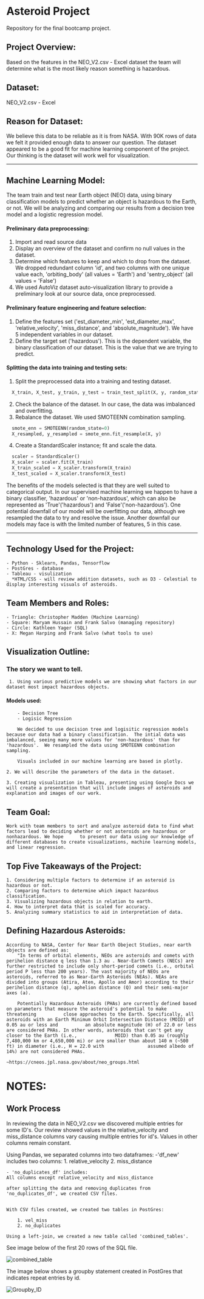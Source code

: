 # Asteroid Project
Repository for the final bootcamp project.


## Project Overview: 
Based on the features in the NEO_V2.csv - Excel dataset the team will determine what is the most likely reason something is hazardous. 

## Dataset: 
NEO_V2.csv - Excel 

## Reason for Dataset: 
We believe this data to be reliable as it is from NASA. With 90K rows of data we felt it provided enough data to answer our question. The dataset appeared to be a good fit for machine learning component of the project. Our thinking is the dataset will work well for visualization. 

---
## Machine Learning Model: 
The team train and test near Earth object (NEO) data, using binary classification models to predict whether an object is hazardous to the Earth, or not.  We will be analyzing and comparing our results from a decision tree model and a logistic regression model.

#### Preliminary data preprocessing:
1. Import and read source data
2. Display an overview of the dataset and confirm no null values in the dataset.
3. Determine which features to keep and which to drop from the dataset.  We dropped redundant column 'id', and two columns with one unique value each, 'orbiting_body' (all values = 'Earth') and 'sentry_object' (all values = 'False')
4. We used AutoViz dataset auto-visualization library to provide a preliminary look at our source data, once preprocessed.

#### Preliminary feature engineering and feature selection:
1. Define the features set ('est_diameter_min', 'est_diameter_max', 'relative_velocity', 'miss_distance', and 'absolute_magnitude').  We have 5 independent variables in our dataset.
2. Define the target set ('hazardous').  This is the dependent variable, the binary classification of our dataset.  This is the value that we are trying to predict.

#### Splitting the data into training and testing sets:
1. Split the preprocessed data into a training and testing dataset.
  ```python
    X_train, X_test, y_train, y_test = train_test_split(X, y, random_state=420, train_size=0.80)
  ```
2. Check the balance of the dataset.  In our case, the data was imbalanced and overfitting.
3. Rebalance the dataset.  We used SMOTEENN combination sampling.
  ```python
    smote_enn = SMOTEENN(random_state=0)
    X_resampled, y_resampled = smote_enn.fit_resample(X, y)
  ```
4. Create a StandardScaler instance; fit and scale the data.
  ```python
    scaler = StandardScaler()
    X_scaler = scaler.fit(X_train)
    X_train_scaled = X_scaler.transform(X_train)
    X_test_scaled = X_scaler.transform(X_test)
  ```
The benefits of the models selected is that they are well suited to categorical output.  In our supervised machine learning we happen to have a binary classifier, 'hazardous' or 'non-hazardous', which can also be represented as 'True'('hazardous') and 'False'('non-hazardous').  One potential downfall of our model will be overfitting our data, although we resampled the data to try and resolve the issue.  Another downfall our models may face is with the limited number of features, 5 in this case.

---

## Technology Used for the Project: 
	- Python - Sklearn, Pandas, Tensorflow
	- PostGres - database 
	- Tableau - visulization
	_ *HTML/CSS - will review addition datasets, such as D3 - Celestial to display interesting visuals of asteroids. 


## Team Members and Roles: 

	- Triangle: Christopher Madden (Machine Learning)  
 	- Square: Maryam Hussain and Frank Salvo (managing repository)
	- Circle: Kathleen Yager (SQL)
	- X: Megan Harping and Frank Salvo (what tools to use)


## Visualization Outline:

### The story we want to tell. 
	 1. Using various predictive models we are showing what factors in our dataset most impact hazardous objects.
		
#### Models used: 
		- Decision Tree
		- Logisic Regression

		We decided to use decision tree and logisitic regression models because our data had a binary classification.  The intial data was imbalanced, seeing many more values for 'non-hazardous' than for 'hazardous'.  We resampled the data using SMOTEENN combination sampling.

		Visuals included in our machine learning are based in plotly. 

	2. We will describe the parameters of the data in the dataset.

	3. Creating visualization in Tableau, presenting using Google Docs we will create a presentation that will include images of asteroids and 		   explanation and images of our work. 

## Team Goal:
	Work with team members to sort and analyze asteroid data to find what factors lead to deciding whether or not asteroids are hazardous or nonhazardous. We hope 		to present our data using our knowledge of different databases to create visualizations, machine learning models, and linear regression.
	

## Top Five Takeaways of the Project: 
	1. Considering multiple factors to determine if an asteroid is hazardous or not. 
	2. Comparing factors to determine which impact hazardous classification. 
	3. Visualizing hazardous objects in relation to earth. 
	4. How to interpret data that is scaled for accuracy. 
	5. Analyzing summary statistics to aid in interpretation of data. 
 

## Defining Hazardous Asteroids:
 
	According to NASA, Center for Near Earth Obeject Studies, near earth objects are defined as: 
		"In terms of orbital elements, NEOs are asteroids and comets with perihelion distance q less than 1.3 au . Near-Earth Comets (NECs) are 			further restricted to include only short-period comets (i.e., orbital period P less than 200 years). The vast majority of NEOs are 				asteroids, referred to as Near-Earth Asteroids (NEAs). NEAs are divided into groups (Atira, Aten, Apollo and Amor) according to their 				perihelion distance (q), aphelion distance (Q) and their semi-major axes (a).

		Potentially Hazardous Asteroids (PHAs) are currently defined based on parameters that measure the asteroid's potential to make threatening 			close approaches to the Earth. Specifically, all asteroids with an Earth Minimum Orbit Intersection Distance (MOID) of 0.05 au or less and 			an absolute magnitude (H) of 22.0 or less are considered PHAs. In other words, asteroids that can't get any closer to the Earth (i.e., 				MOID) than 0.05 au (roughly 7,480,000 km or 4,650,000 mi) or are smaller than about 140 m (~500 ft) in diameter (i.e., H = 22.0 with 				assumed albedo of 14%) are not considered PHAs.
									~https://cneos.jpl.nasa.gov/about/neo_groups.html

# NOTES: 

## Work Process
	
In reviewing the data in NEO_V2.csv we discovered multiple entries for some ID's. Our review showed values in the relative_velocity and miss_distance columns vary causing multiple entries for id's. Values in other columns remain constant.

Using Pandas, we separated columns into two dataframes: 
	-'df_new' includes two columns:
		1. relative_velocity
		2. miss_distance

	- 'no_duplicates_df' includes: 
	All columns except relative_velocity and miss_distance

	after splitting the data and removing duplicates from 'no_duplicates_df', we created CSV files. 


	With CSV files created, we created two tables in PostGres:

		1. vel_miss 
		2. no_duplicates
		
	Using a left-join, we created a new table called 'combined_tables'.

See image below of the first 20 rows of the SQL file. 

![combined_table](https://github.com/mhhussain24/AsteroidProject/blob/KY_asteriods/Resources/PostGres_left_join.png)


The image below shows a groupby statement created in PostGres that indicates repeat entries by id. 

![Groupby_ID](https://github.com/mhhussain24/AsteroidProject/blob/main/Resources/Group_by.png)  				
			




 









